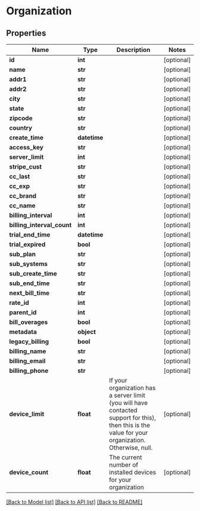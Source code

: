 # Organization

## Properties
Name | Type | Description | Notes
------------ | ------------- | ------------- | -------------
**id** | **int** |  | [optional] 
**name** | **str** |  | [optional] 
**addr1** | **str** |  | [optional] 
**addr2** | **str** |  | [optional] 
**city** | **str** |  | [optional] 
**state** | **str** |  | [optional] 
**zipcode** | **str** |  | [optional] 
**country** | **str** |  | [optional] 
**create_time** | **datetime** |  | [optional] 
**access_key** | **str** |  | [optional] 
**server_limit** | **int** |  | [optional] 
**stripe_cust** | **str** |  | [optional] 
**cc_last** | **str** |  | [optional] 
**cc_exp** | **str** |  | [optional] 
**cc_brand** | **str** |  | [optional] 
**cc_name** | **str** |  | [optional] 
**billing_interval** | **int** |  | [optional] 
**billing_interval_count** | **int** |  | [optional] 
**trial_end_time** | **datetime** |  | [optional] 
**trial_expired** | **bool** |  | [optional] 
**sub_plan** | **str** |  | [optional] 
**sub_systems** | **str** |  | [optional] 
**sub_create_time** | **str** |  | [optional] 
**sub_end_time** | **str** |  | [optional] 
**next_bill_time** | **str** |  | [optional] 
**rate_id** | **int** |  | [optional] 
**parent_id** | **int** |  | [optional] 
**bill_overages** | **bool** |  | [optional] 
**metadata** | **object** |  | [optional] 
**legacy_billing** | **bool** |  | [optional] 
**billing_name** | **str** |  | [optional] 
**billing_email** | **str** |  | [optional] 
**billing_phone** | **str** |  | [optional] 
**device_limit** | **float** | If your organization has a server limit (you will have contacted support for this), then this is the value for your organization. Otherwise, null. | [optional] 
**device_count** | **float** | The current number of installed devices for your organization | [optional] 

[[Back to Model list]](./README.md#documentation-for-models) [[Back to API list]](../README.md#documentation-for-api-endpoints) [[Back to README]](../README.md)

